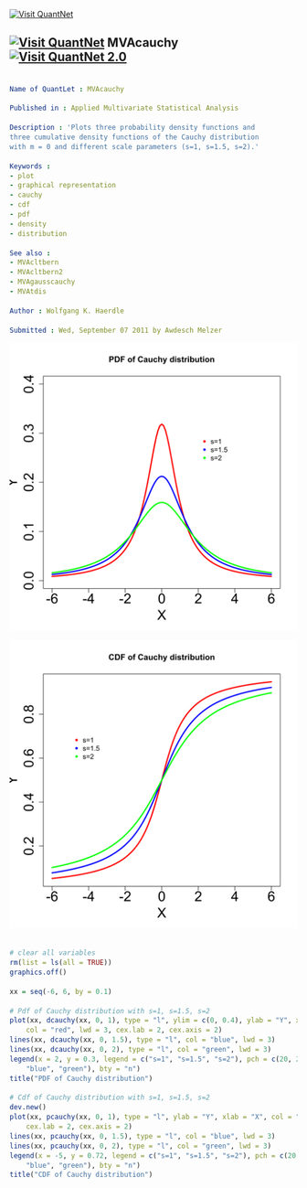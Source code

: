 
[<img src="https://github.com/QuantLet/Styleguide-and-Validation-procedure/blob/master/pictures/banner.png" alt="Visit QuantNet">](http://quantlet.de/index.php?p=info)

## [<img src="https://github.com/QuantLet/Styleguide-and-Validation-procedure/blob/master/pictures/qloqo.png" alt="Visit QuantNet">](http://quantlet.de/) **MVAcauchy** [<img src="https://github.com/QuantLet/Styleguide-and-Validation-procedure/blob/master/pictures/QN2.png" width="60" alt="Visit QuantNet 2.0">](http://quantlet.de/d3/ia)

```yaml

Name of QuantLet : MVAcauchy

Published in : Applied Multivariate Statistical Analysis

Description : 'Plots three probability density functions and
three cumulative density functions of the Cauchy distribution
with m = 0 and different scale parameters (s=1, s=1.5, s=2).'

Keywords :
- plot
- graphical representation
- cauchy
- cdf
- pdf
- density
- distribution

See also :
- MVAcltbern
- MVAcltbern2
- MVAgausscauchy
- MVAtdis

Author : Wolfgang K. Haerdle

Submitted : Wed, September 07 2011 by Awdesch Melzer
```

![Picture1](MVAcauchy_1-1.png)

![Picture2](MVAcauchy_2-1.png)


```r

# clear all variables
rm(list = ls(all = TRUE))
graphics.off()

xx = seq(-6, 6, by = 0.1)

# Pdf of Cauchy distribution with s=1, s=1.5, s=2 
plot(xx, dcauchy(xx, 0, 1), type = "l", ylim = c(0, 0.4), ylab = "Y", xlab = "X", 
    col = "red", lwd = 3, cex.lab = 2, cex.axis = 2)  
lines(xx, dcauchy(xx, 0, 1.5), type = "l", col = "blue", lwd = 3) 
lines(xx, dcauchy(xx, 0, 2), type = "l", col = "green", lwd = 3)  
legend(x = 2, y = 0.3, legend = c("s=1", "s=1.5", "s=2"), pch = c(20, 20, 20), col = c("red", 
    "blue", "green"), bty = "n")
title("PDF of Cauchy distribution")

# Cdf of Cauchy distribution with s=1, s=1.5, s=2 
dev.new()
plot(xx, pcauchy(xx, 0, 1), type = "l", ylab = "Y", xlab = "X", col = "red", lwd = 3, 
    cex.lab = 2, cex.axis = 2)  
lines(xx, pcauchy(xx, 0, 1.5), type = "l", col = "blue", lwd = 3)
lines(xx, pcauchy(xx, 0, 2), type = "l", col = "green", lwd = 3)  
legend(x = -5, y = 0.72, legend = c("s=1", "s=1.5", "s=2"), pch = c(20, 20, 20), col = c("red", 
    "blue", "green"), bty = "n")
title("CDF of Cauchy distribution") 

```
